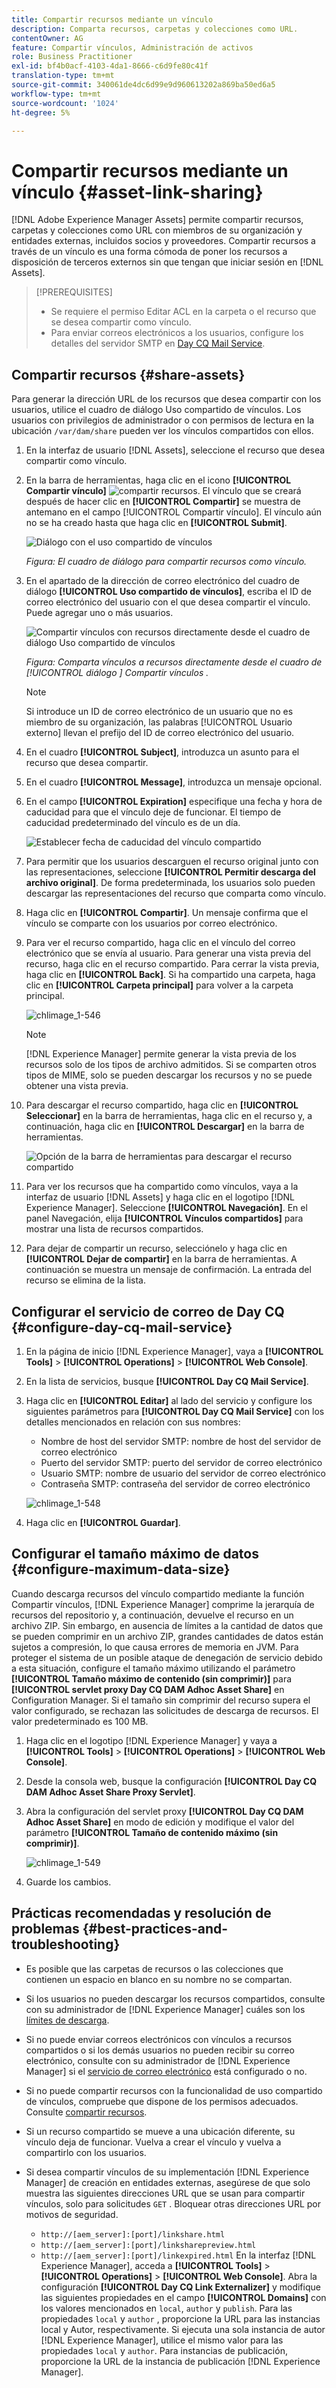 ```yaml
---
title: Compartir recursos mediante un vínculo
description: Comparta recursos, carpetas y colecciones como URL.
contentOwner: AG
feature: Compartir vínculos, Administración de activos
role: Business Practitioner
exl-id: bf4b0acf-4103-4da1-8666-c6d9fe80c41f
translation-type: tm+mt
source-git-commit: 340061de4dc6d99e9d960613202a869ba50ed6a5
workflow-type: tm+mt
source-wordcount: '1024'
ht-degree: 5%

---
```


# Compartir recursos mediante un vínculo {#asset-link-sharing}

[!DNL Adobe Experience Manager Assets] permite compartir recursos, carpetas y colecciones como URL con miembros de su organización y entidades externas, incluidos socios y proveedores. Compartir recursos a través de un vínculo es una forma cómoda de poner los recursos a disposición de terceros externos sin que tengan que iniciar sesión en [!DNL Assets].

>[!PREREQUISITES]
>
>* Se requiere el permiso Editar ACL en la carpeta o el recurso que se desea compartir como vínculo.
>* Para enviar correos electrónicos a los usuarios, configure los detalles del servidor SMTP en [Day CQ Mail Service](#configmailservice).


## Compartir recursos {#share-assets}

Para generar la dirección URL de los recursos que desea compartir con los usuarios, utilice el cuadro de diálogo Uso compartido de vínculos. Los usuarios con privilegios de administrador o con permisos de lectura en la ubicación `/var/dam/share` pueden ver los vínculos compartidos con ellos.

1. En la interfaz de usuario [!DNL Assets], seleccione el recurso que desea compartir como vínculo.
1. En la barra de herramientas, haga clic en el icono **[!UICONTROL Compartir vínculo]** ![compartir recursos](assets/assets_share.png). El vínculo que se creará después de hacer clic en **[!UICONTROL Compartir]** se muestra de antemano en el campo [!UICONTROL Compartir vínculo]. El vínculo aún no se ha creado hasta que haga clic en **[!UICONTROL Submit]**.

   ![Diálogo con el uso compartido de vínculos](assets/chlimage_1-542.png)

   *Figura: El cuadro de diálogo para compartir recursos como vínculo.*

1. En el apartado de la dirección de correo electrónico del cuadro de diálogo **[!UICONTROL Uso compartido de vínculos]**, escriba el ID de correo electrónico del usuario con el que desea compartir el vínculo. Puede agregar uno o más usuarios.

   ![Compartir vínculos con recursos directamente desde el cuadro de diálogo Uso compartido de vínculos](assets/chlimage_1-543.png)

   *Figura: Comparta vínculos a recursos directamente desde el cuadro de  [!UICONTROL diálogo ] Compartir vínculos .*

   >[!NOTE]
   >
   >Si introduce un ID de correo electrónico de un usuario que no es miembro de su organización, las palabras [!UICONTROL Usuario externo] llevan el prefijo del ID de correo electrónico del usuario.

1. En el cuadro **[!UICONTROL Subject]**, introduzca un asunto para el recurso que desea compartir.
1. En el cuadro **[!UICONTROL Message]**, introduzca un mensaje opcional.

1. En el campo **[!UICONTROL Expiration]** especifique una fecha y hora de caducidad para que el vínculo deje de funcionar. El tiempo de caducidad predeterminado del vínculo es de un día.

   ![Establecer fecha de caducidad del vínculo compartido](assets/chlimage_1-544.png)

1. Para permitir que los usuarios descarguen el recurso original junto con las representaciones, seleccione **[!UICONTROL Permitir descarga del archivo original]**. De forma predeterminada, los usuarios solo pueden descargar las representaciones del recurso que comparta como vínculo.

1. Haga clic en **[!UICONTROL Compartir]**. Un mensaje confirma que el vínculo se comparte con los usuarios por correo electrónico.

1. Para ver el recurso compartido, haga clic en el vínculo del correo electrónico que se envía al usuario. Para generar una vista previa del recurso, haga clic en el recurso compartido. Para cerrar la vista previa, haga clic en **[!UICONTROL Back]**. Si ha compartido una carpeta, haga clic en **[!UICONTROL Carpeta principal]** para volver a la carpeta principal.

   ![chlimage_1-546](assets/chlimage_1-546.png)

   >[!NOTE]
   >
   >[!DNL Experience Manager] permite generar la vista previa de los recursos solo de los tipos de archivo admitidos. Si se comparten otros tipos de MIME, solo se pueden descargar los recursos y no se puede obtener una vista previa.

1. Para descargar el recurso compartido, haga clic en **[!UICONTROL Seleccionar]** en la barra de herramientas, haga clic en el recurso y, a continuación, haga clic en **[!UICONTROL Descargar]** en la barra de herramientas.

   ![Opción de la barra de herramientas para descargar el recurso compartido](assets/chlimage_1-547.png)

1. Para ver los recursos que ha compartido como vínculos, vaya a la interfaz de usuario [!DNL Assets] y haga clic en el logotipo [!DNL Experience Manager]. Seleccione **[!UICONTROL Navegación]**. En el panel Navegación, elija **[!UICONTROL Vínculos compartidos]** para mostrar una lista de recursos compartidos.

1. Para dejar de compartir un recurso, selecciónelo y haga clic en **[!UICONTROL Dejar de compartir]** en la barra de herramientas. A continuación se muestra un mensaje de confirmación. La entrada del recurso se elimina de la lista.

## Configurar el servicio de correo de Day CQ {#configure-day-cq-mail-service}

1. En la página de inicio [!DNL Experience Manager], vaya a **[!UICONTROL Tools]** > **[!UICONTROL Operations]** > **[!UICONTROL Web Console]**.
1. En la lista de servicios, busque **[!UICONTROL Day CQ Mail Service]**.
1. Haga clic en **[!UICONTROL Editar]** al lado del servicio y configure los siguientes parámetros para **[!UICONTROL Day CQ Mail Service]** con los detalles mencionados en relación con sus nombres:

   * Nombre de host del servidor SMTP: nombre de host del servidor de correo electrónico
   * Puerto del servidor SMTP: puerto del servidor de correo electrónico
   * Usuario SMTP: nombre de usuario del servidor de correo electrónico
   * Contraseña SMTP: contraseña del servidor de correo electrónico

   ![chlimage_1-548](assets/chlimage_1-548.png)

1. Haga clic en **[!UICONTROL Guardar]**.

## Configurar el tamaño máximo de datos {#configure-maximum-data-size}

Cuando descarga recursos del vínculo compartido mediante la función Compartir vínculos, [!DNL Experience Manager] comprime la jerarquía de recursos del repositorio y, a continuación, devuelve el recurso en un archivo ZIP. Sin embargo, en ausencia de límites a la cantidad de datos que se pueden comprimir en un archivo ZIP, grandes cantidades de datos están sujetos a compresión, lo que causa errores de memoria en JVM. Para proteger el sistema de un posible ataque de denegación de servicio debido a esta situación, configure el tamaño máximo utilizando el parámetro **[!UICONTROL Tamaño máximo de contenido (sin comprimir)]** para **[!UICONTROL servlet proxy Day CQ DAM Adhoc Asset Share]** en Configuration Manager. Si el tamaño sin comprimir del recurso supera el valor configurado, se rechazan las solicitudes de descarga de recursos. El valor predeterminado es 100 MB.

1. Haga clic en el logotipo [!DNL Experience Manager] y vaya a **[!UICONTROL Tools]** > **[!UICONTROL Operations]** > **[!UICONTROL Web Console]**.
1. Desde la consola web, busque la configuración **[!UICONTROL Day CQ DAM Adhoc Asset Share Proxy Servlet]**.
1. Abra la configuración del servlet proxy **[!UICONTROL Day CQ DAM Adhoc Asset Share]** en modo de edición y modifique el valor del parámetro **[!UICONTROL Tamaño de contenido máximo (sin comprimir)]**.

   ![chlimage_1-549](assets/chlimage_1-549.png)

1. Guarde los cambios.

## Prácticas recomendadas y resolución de problemas {#best-practices-and-troubleshooting}

* Es posible que las carpetas de recursos o las colecciones que contienen un espacio en blanco en su nombre no se compartan.
* Si los usuarios no pueden descargar los recursos compartidos, consulte con su administrador de [!DNL Experience Manager] cuáles son los [límites de descarga](#configure-maximum-data-size).
* Si no puede enviar correos electrónicos con vínculos a recursos compartidos o si los demás usuarios no pueden recibir su correo electrónico, consulte con su administrador de [!DNL Experience Manager] si el [servicio de correo electrónico](#configure-day-cq-mail-service) está configurado o no.
* Si no puede compartir recursos con la funcionalidad de uso compartido de vínculos, compruebe que dispone de los permisos adecuados. Consulte [compartir recursos](#share-assets).
* Si un recurso compartido se mueve a una ubicación diferente, su vínculo deja de funcionar. Vuelva a crear el vínculo y vuelva a compartirlo con los usuarios.

* Si desea compartir vínculos de su implementación [!DNL Experience Manager] de creación en entidades externas, asegúrese de que solo muestra las siguientes direcciones URL que se usan para compartir vínculos, solo para solicitudes `GET` . Bloquear otras direcciones URL por motivos de seguridad.

   * `http://[aem_server]:[port]/linkshare.html`
   * `http://[aem_server]:[port]/linksharepreview.html`
   * `http://[aem_server]:[port]/linkexpired.html`
   En la interfaz [!DNL Experience Manager], acceda a **[!UICONTROL Tools]** > **[!UICONTROL Operations]** > **[!UICONTROL Web Console]**. Abra la configuración **[!UICONTROL Day CQ Link Externalizer]** y modifique las siguientes propiedades en el campo **[!UICONTROL Domains]** con los valores mencionados en `local`, `author` y `publish`. Para las propiedades `local` y `author` , proporcione la URL para las instancias local y Autor, respectivamente. Si ejecuta una sola instancia de autor [!DNL Experience Manager], utilice el mismo valor para las propiedades `local` y `author`. Para instancias de publicación, proporcione la URL de la instancia de publicación [!DNL Experience Manager].
